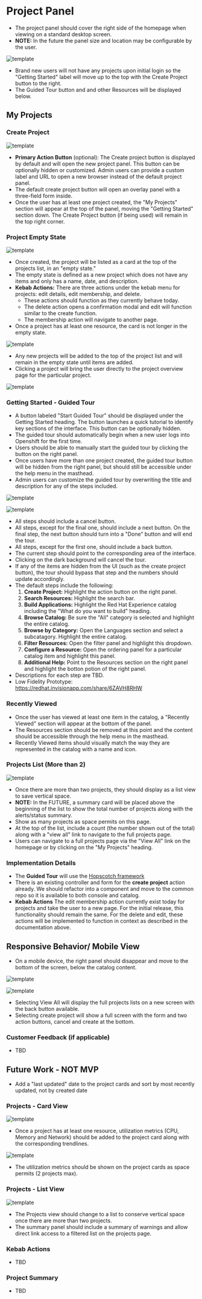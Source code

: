# Project Panel
- The project panel should cover the right side of the homepage when viewing on a standard desktop screen.
- **NOTE:** In the future the panel size and location may be configurable by the user.

![template](img/OpenShiftMall_Day1-ProjectsBar-1B.png)
- Brand new users will not have any projects upon initial login so the "Getting Started" label will move up to the top with the Create Project button to the right.
- The Guided Tour button and and other Resources will be displayed below.

## My Projects

### Create Project
![template](img/OpenShiftMall_Day1-ProjectsBar-2B.png)
- **Primary Action Button** (optional): The Create project button is displayed by default and will open the new project panel. This button can be optionally hidden or customized. Admin users can provide a custom label and URL to open a new browser instead of the default project panel.
- The default create project button will open an overlay panel with a three-field form inside.
- Once the user has at least one project created, the "My Projects" section will appear at the top of the panel, moving the "Getting Started" section down. The Create Project button (if being used) will remain in the top right corner.

### Project Empty State
![template](img/OpenShiftMall_Day1-ProjectsBar-3B.png)

- Once created, the project will be listed as a card at the top of the projects list, in an "empty state."
- The empty state is defined as a new project which does not have any items and only has a name, date, and description.
- **Kebab Actions:** There are three actions under the kebab menu for projects: edit details, edit membership, and delete.
  - These actions should function as they currently behave today.
  - The delete action opens a confirmation modal and edit will function similar to the create function.
  - The membership action will navigate to another page.
- Once a project has at least one resource, the card is not longer in the empty state.

![template](img/OpenShiftMall_Day1-ProjectsBar-4B.png)
- Any new projects will be added to the top of the project list and will remain in the empty state until items are added.
- Clicking a project will bring the user directly to the project overview page for the particular project.

![template](img/OpenShiftMall_Day1-ProjectsBar-5B.png)

### Getting Started - Guided Tour
- A button labeled "Start Guided Tour" should be displayed under the Getting Started heading. The button launches a quick tutorial to identify key sections of the interface. This button can be optionally hidden.
- The guided tour should automatically begin when a new user logs into Openshift for the first time.
- Users should be able to manually start the guided tour by clicking the button on the right panel.
- Once users have more than one project created, the guided tour button will be hidden from the right panel, but should still be accessible under the help menu in the masthead.
- Admin users can customize the guided tour by overwriting the title and description for any of the steps included.

![template](img/OpenShiftMall_Guided-Tour1.png)

![template](img/OpenShiftMall_GuidedTour2.png)

- All steps should include a cancel button.
- All steps, except for the final one, should include a next button. On the final step, the next button should turn into a "Done" button and will end the tour.
- All steps, except for the first one, should include a back button.
- The current step should point to the corresponding area of the interface.
- Clicking on the dark background will cancel the tour.
- If any of the items are hidden from the UI (such as the create project button), the tour should bypass that step and the numbers should update accordingly.
- The default steps include the following:
  1. **Create Project:** Highlight the action button on the right panel.
  2. **Search Resources:** Highlight the search bar.
  3. **Build Applications:** Highlight the Red Hat Experience catalog including the "What do you want to build" heading.
  4. **Browse Catalog:** Be sure the "All" category is selected and highlight the entire catalog.
  5. **Browse by Category:** Open the Languages section and select a subcatagory. Highlight the entire catalog.
  6. **Filter Resources:** Open the filter panel and highlight this dropdown.
  7. **Configure a Resource:** Open the ordering panel for a particular catalog item and highlight this panel.
  8. **Additional Help:** Point to the Resources section on the right panel and highlight the botton potion of the right panel.
- Descriptions for each step are TBD.
- Low Fidelity Prototype: https://redhat.invisionapp.com/share/6ZAVH8RHW

### Recently Viewed
- Once the user has viewed at least one item in the catalog, a "Recently Viewed" section will appear at the bottom of the panel.
- The Resources section should be removed at this point and the content should be accessible through the help menu in the masthead.
- Recently Viewed items should visually match the way they are represented in the catalog with a name and icon.

### Projects List (More than 2)
![template](img/OpenShiftMall_Day1-ProjectsBar-7B.png)

- Once there are more than two projects, they should display as a list view to save vertical space.
- **NOTE:** In the FUTURE, a summary card will be placed above the beginning of the list to show the total number of projects along with the alerts/status summary.
- Show as many projects as space permits on this page.
- At the top of the list, include a count (the number shown out of the total) along with a "view all" link to navigate to the full projects page.
- Users can navigate to a full projects page via the "View All" link on the homepage or by clicking on the "My Projects" heading.

### Implementation Details
- The **Guided Tour** will use the [Hopscotch framework](http://linkedin.github.io/hopscotch/)
- There is an existing controller and form for the **create project** action already.  We should refactor into a component and move to the common repo so it is available to both console and catalog.
- **Kebab Actions** The edit membership action currently exist today for projects and take the user to a new page. For the initial release, this functionality should remain the same. For the delete and edit, these actions will be implemented to function in context as described in the documentation above.

## Responsive Behavior/ Mobile View
- On a mobile device, the right panel should disappear and move to the bottom of the screen, below the catalog content.

![template](img/Projects-Mobile.png)

![template](img/Projects-Mobile2.png)

- Selecting View All will display the full projects lists on a new screen with the back button available.
- Selecting create project will show a full screen with the form and two action buttons, cancel and create at the bottom.


### Customer Feedback (if applicable)
- TBD


## Future Work - NOT MVP
- Add a "last updated" date to the project cards and sort by most recently updated, not by created date

### Projects - Card View
![template](img/OpenShiftMall_Day1-ProjectsBar-4.png)
- Once a project has at least one resource, utilization metrics (CPU, Memory and Network) should be added to the project card along with the corresponding trendlines.

![template](img/OpenShiftMall_Day1-ProjectsBar-6.png)
- The utilization metrics should be shown on the project cards as space permits (2 projects max).

### Projects - List View
![template](img/OpenShiftMall_Day1-ProjectsBar-7.png)
- The Projects view should change to a list to conserve vertical space once there are more than two projects.
- The summary panel should include a summary of warnings and allow direct link access to a filtered list on the projects page.

### Kebab Actions
- TBD

### Project Summary
- TBD
